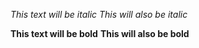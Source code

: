 *This text will be italic*
_This will also be italic_

**This text will be bold**
__This will also be bold__
